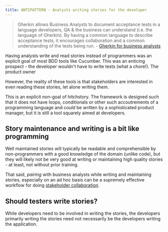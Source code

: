 ```yaml
---
title: ANTIPATTERN - Analysts writing stories for the developer
---
```


>Gherkin allows Business Analysts to document acceptance tests in a language developers, QA & the business can understand (i.e. the language of Gherkin). By having a common language to describe acceptance tests, it encourages collaboration and a common understanding of the tests being run. - [Gherkin for business analysts](https://www.modernanalyst.com/Resources/Articles/tabid/115/ID/3810/Gherkin-for-Business-Analysts.aspx)

Having analysts write and read stories instead of programmers was an explicit goal of most BDD tools like Cucumber. This was an enticing prospect - the developer wouldn't have to write tests (what a chore!). The product owner 

However, the reality of these tools is that stakeholders are interested in even reading these stories, let alone writing them.

This is an explicit non-goal of hitchstory. The framework is designed such that it does not have loops, conditionals or other such accoutrements of a programming language and *could* be written by a sophisticated product manager, but it is still a tool squarely aimed at developers.

## Story maintenance and writing is a bit like programming

Well maintained stories will typically be readable and comprehensible by non-programmers with a good knowledge of the domain (unlike code), but they will likely not be very good at writing or maintaining high quality stories - at least, not without prior training.

That said, *pairing* with business analysts while writing and maintaining stories, especially on an ad hoc basis can be a supremely effective workflow for doing [stakeholder collaboration](../bdd).


## Should testers write stories?

While developers need to be involved in writing the stories, the developers primarily writing the stories need not necessarily be the developers writing the application.
